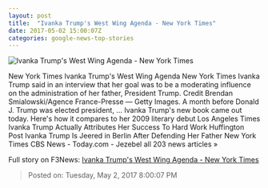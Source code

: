 ```yaml
---
layout: post
title:  "Ivanka Trump's West Wing Agenda - New York Times"
date: 2017-05-02 15:00:07Z
categories: google-news-top-stories
---
```


![Ivanka Trump's West Wing Agenda - New York Times](https://static01.nyt.com/images/2017/05/03/us/03Ivanka1/02Ivanka1-facebookJumbo.jpg)

New York Times Ivanka Trump's West Wing Agenda New York Times Ivanka Trump said in an interview that her goal was to be a moderating influence on the administration of her father, President Trump. Credit Brendan Smialowski/Agence France-Presse — Getty Images. A month before Donald J. Trump was elected president, ... Ivanka Trump's new book came out today. Here's how it compares to her 2009 literary debut Los Angeles Times Ivanka Trump Actually Attributes Her Success To Hard Work Huffington Post Ivanka Trump Is Jeered in Berlin After Defending Her Father New York Times CBS News - Today.com - Jezebel all 203 news articles »


Full story on F3News: [Ivanka Trump's West Wing Agenda - New York Times](http://www.f3nws.com/n/VdSAUE)

> Posted on: Tuesday, May 2, 2017 8:00:07 PM
